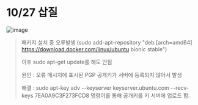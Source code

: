 # 10/27 삽질

![image](https://user-images.githubusercontent.com/22046757/97255120-468e1180-1853-11eb-8c19-22fdbe4011dc.png)

> 패키지 설치 중 오류발생 (sudo add-apt-repository "deb [arch=amd64] https://download.docker.com/linux/ubuntu bionic stable")
>
> 이후 sudo apt-get update를 해도 안됨
>
> 원인 : 오류 메시지에 표시된 PGP 공개키가 서버에 등록되지 않아서 발생
>
> 해결 : sudo apt-key adv --keyserver keyserver.ubuntu.com --recv-keys 7EA0A9C3F273FCD8 명령어를 통해 공개키를 키 서버에 업로드 함.